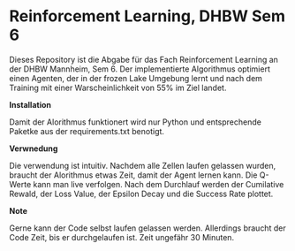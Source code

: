 # Reinforcement Learning, DHBW Sem 6
Dieses Repository ist die Abgabe für das Fach Reinforcement Learning an der DHBW Mannheim, Sem 6. 
Der implementierte Algorithmus optimiert einen Agenten, der in der frozen Lake Umgebung lernt und nach dem Training mit einer Warscheinlichkeit von 55% im Ziel landet. 

**Installation** 

Damit der Alorithmus funktionert wird nur Python und entsprechende Paketke aus der requirements.txt benotigt.

**Verwnedung**

Die verwendung ist intuitiv. Nachdem alle Zellen laufen gelassen wurden, braucht der Alorithmus etwas Zeit, damit der Agent lernen kann. Die Q-Werte kann man live verfolgen. Nach dem Durchlauf werden der Cumilative Rewald, der Loss Value, der Epsilon Decay und die Success Rate plottet. 

**Note**

Gerne kann der Code selbst laufen gelassen werden. Allerdings braucht der Code Zeit, bis er durchgelaufen ist. Zeit ungefähr 30 Minuten.
